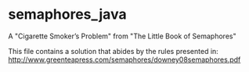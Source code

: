 semaphores_java
===============

A "Cigarette Smoker’s Problem" from "The Little Book of Semaphores"

This file contains a solution that abides by the rules presented in: http://www.greenteapress.com/semaphores/downey08semaphores.pdf

